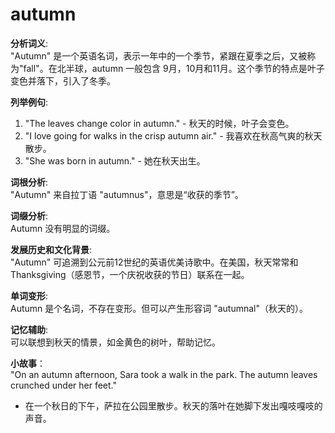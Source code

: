 # autumn

**分析词义**:  
"Autumn" 是一个英语名词，表示一年中的一个季节，紧跟在夏季之后，又被称为"fall"。在北半球，autumn 一般包含 9月，10月和11月。这个季节的特点是叶子变色并落下，引入了冬季。

  

**列举例句**:

  

1.  "The leaves change color in autumn." - 秋天的时候，叶子会变色。
2.  "I love going for walks in the crisp autumn air." - 我喜欢在秋高气爽的秋天散步。
3.  "She was born in autumn." - 她在秋天出生。

  

**词根分析**:  
"Autumn" 来自拉丁语 "autumnus"，意思是“收获的季节”。

  

**词缀分析**:  
Autumn 没有明显的词缀。

  

**发展历史和文化背景**:  
"Autumn" 可追溯到公元前12世纪的英语优美诗歌中。在美国，秋天常常和 Thanksgiving（感恩节，一个庆祝收获的节日）联系在一起。

  

**单词变形**:  
Autumn 是个名词，不存在变形。但可以产生形容词 "autumnal"（秋天的）。

  

**记忆辅助**:  
可以联想到秋天的情景，如金黄色的树叶，帮助记忆。

  

**小故事**：  
"On an autumn afternoon, Sara took a walk in the park. The autumn leaves crunched under her feet."

  

*   在一个秋日的下午，萨拉在公园里散步。秋天的落叶在她脚下发出嘎吱嘎吱的声音。
